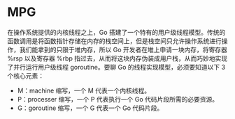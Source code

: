# MPG

在操作系统提供的内核线程之上，Go 搭建了一个特有的用户级线程模型。传统的函数调用是将函数指针存储在内存的栈空间上，但是栈空间只允许操作系统进行操作，我们能拿到的只限于堆内存，所以 Go 开发者在堆上申请一块内存，将寄存器 %rsp 以及寄存器 %rbp 指过去，从而将这块内存伪装成用户栈，从而巧妙地实现了并行运行用户级线程 goroutine。要聊 Go 的线程实现模型，必须要知道以下 3 个核心元素：

- M：machine 缩写，一个 M 代表一个内核线程。
- P：processer 缩写，一个 P 代表执行一个 Go 代码片段所需的必要资源。
- G：goroutine 缩写，一个 G 代表一个 Go 代码片段。
